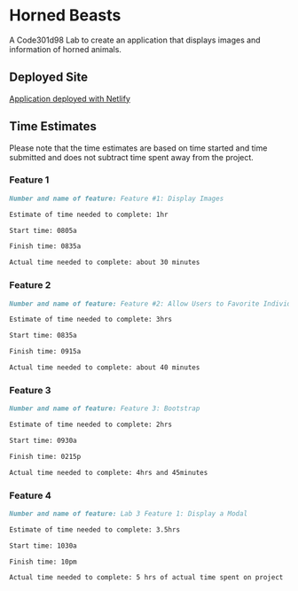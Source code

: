 # Horned Beasts

A Code301d98 Lab to create an application that displays images and information of horned animals.

## Deployed Site

[Application deployed with Netlify](https://frolicking-beasts670.netlify.app/)

## Time Estimates

Please note that the time estimates are based on time started and time submitted and does not subtract time spent away from the project.

### Feature 1

``` markdown
Number and name of feature: Feature #1: Display Images

Estimate of time needed to complete: 1hr

Start time: 0805a

Finish time: 0835a

Actual time needed to complete: about 30 minutes
```

### Feature 2

``` markdown
Number and name of feature: Feature #2: Allow Users to Favorite Individual Beasts

Estimate of time needed to complete: 3hrs

Start time: 0835a

Finish time: 0915a

Actual time needed to complete: about 40 minutes
```

### Feature 3

``` markdown
Number and name of feature: Feature 3: Bootstrap

Estimate of time needed to complete: 2hrs

Start time: 0930a

Finish time: 0215p

Actual time needed to complete: 4hrs and 45minutes
```

### Feature 4

``` markdown
Number and name of feature: Lab 3 Feature 1: Display a Modal

Estimate of time needed to complete: 3.5hrs

Start time: 1030a

Finish time: 10pm

Actual time needed to complete: 5 hrs of actual time spent on project
```
